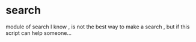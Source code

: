 # search
module of search
I know , is not the best way to make a search , but if this script can help someone...
